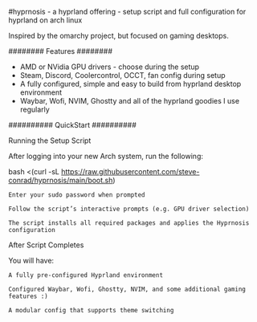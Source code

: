 #hyprnosis - a hyprland offering - setup script and full configuration for hyprland on arch linux

Inspired by the omarchy project, but focused on gaming desktops.

########
Features
########

- AMD or NVidia GPU drivers - choose during the setup
- Steam, Discord, Coolercontrol, OCCT, fan config during setup
- A fully configured, simple and easy to build from hyprland desktop environment
- Waybar, Wofi, NVIM, Ghostty and all of the hyprland goodies I use regularly

##########
QuickStart
##########

Running the Setup Script

After logging into your new Arch system, run the following:

bash <(curl -sL https://raw.githubusercontent.com/steve-conrad/hyprnosis/main/boot.sh)

    Enter your sudo password when prompted

    Follow the script’s interactive prompts (e.g. GPU driver selection)

    The script installs all required packages and applies the Hyprnosis configuration

After Script Completes

You will have:

    A fully pre-configured Hyprland environment

    Configured Waybar, Wofi, Ghostty, NVIM, and some additional gaming features :)

    A modular config that supports theme switching
